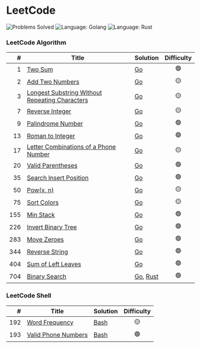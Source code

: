 # LeetCode

![Problems Solved](https://img.shields.io/badge/Problems%20Solved-19%20%2F%202076-1f425f?logo=leetcode) 
![Language: Golang](https://img.shields.io/badge/language-Golang-00ADD8?logo=go) 
![Language: Rust](https://img.shields.io/badge/language-Rust-00ADD8?logo=rust) 

### LeetCode Algorithm

| #   | Title                                    | Solution | Difficulty |
|----:|------------------------------------------|----------|:----------:|
| 1   | [Two Sum](https://leetcode.com/problems/two-sum/) | [Go](go/0001_two_sum) | 🟢 |
| 2   | [Add Two Numbers](https://leetcode.com/problems/add-two-numbers/) | [Go](go/0002_add_two_numbers) | 🟡 |
| 3   | [Longest Substring Without Repeating Characters](https://leetcode.com/problems/longest-substring-without-repeating-characters/) | [Go](go/0003_longest_substring) | 🟡 |
| 7   | [Reverse Integer](https://leetcode.com/problems/reverse-integer/) | [Go](go/0007_reverse_integer) | 🟡 |
| 9   | [Palindrome Number](https://leetcode.com/problems/palindrome-number/) | [Go](go/0009_palindrome_number) | 🟢 |
| 13  | [Roman to Integer](https://leetcode.com/problems/roman-to-integer/) | [Go](go/0013_roman_to_integer) | 🟢 |
| 17  | [Letter Combinations of a Phone Number](https://leetcode.com/problems/letter-combinations-of-a-phone-number/) | [Go](go/0017_letter_combinations_phone) | 🟡 |
| 20  | [Valid Parentheses](https://leetcode.com/problems/valid-parentheses/) | [Go](go/0020_valid_parentheses) | 🟢 |
| 35  | [Search Insert Position](https://leetcode.com/problems/search-insert-position/) | [Go](go/0035_search_insert_position) | 🟢 |
| 50  | [Pow(x, n)](https://leetcode.com/problems/powx-n/) | [Go](go/0050_powx_n) | 🟡 |
| 75  | [Sort Colors](https://leetcode.com/problems/sort-colors/) | [Go](go/0075_sort_colors) | 🟡 |
| 155 | [Min Stack](https://leetcode.com/problems/min-stack/) | [Go](go/0155_min_stack) | 🟢 |
| 226 | [Invert Binary Tree](https://leetcode.com/problems/invert-binary-tree/) | [Go](go/0226_invert_binary_tree) | 🟢 |
| 283 | [Move Zeroes](https://leetcode.com/problems/move-zeroes/) | [Go](go/0283_move_zeroes) | 🟢 |
| 344 | [Reverse String](https://leetcode.com/problems/reverse-string/) | [Go](go/0344_reverse_string) | 🟢 |
| 404 | [Sum of Left Leaves](https://leetcode.com/problems/sum-of-left-leaves/) | [Go](go/0404_sum_of_left_leaves) | 🟢 |
| 704 | [Binary Search](https://leetcode.com/problems/binary-search/) | [Go](go/0704_binary_search), [Rust](rust/_0704_binary_search) | 🟢 |

### LeetCode Shell

| #   | Title                                    | Solution | Difficulty |
|----:|------------------------------------------|----------|:----------:|
| 192 | [Word Frequency](https://leetcode.com/problems/word-frequency/) | [Bash](bash/0192_word_frequency) | 🟡 |
| 193 | [Valid Phone Numbers](https://leetcode.com/problems/valid-phone-numbers/) | [Bash](bash/0193_valid_phone_numbers) | 🟢 |
